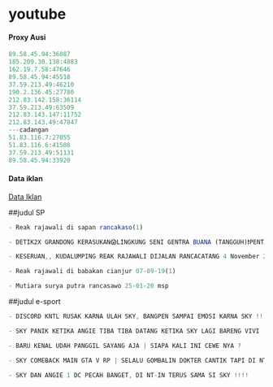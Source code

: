 # youtube


#### Proxy Ausi
```js
89.58.45.94:36087
185.209.30.138:4883
162.19.7.58:47646
89.58.45.94:45518
37.59.213.49:46210
190.2.136.45:27780
212.83.142.158:36114
37.59.213.49:63509
212.83.143.147:11752
212.83.143.49:47847
---cadangan
51.83.116.7:27055
51.83.116.6:41508
37.59.213.49:51131
89.58.45.94:33920
```

#### Data iklan
[Data Iklan](https://www.prepostseo.com/tool/fake-address-generator)

##judul SP

```js
- Reak rajawali di sapan rancakaso(1)
```
```js
- DETIK2X GRANDONG KERASUKAN😱LINGKUNG SENI GENTRA BUANA (TANGGUH)❗PENTAS DI DERWATI 15-05-22
```
```js
- KESERUAN,, KUDALUMPING REAK RAJAWALI DIJALAN RANCACATANG 4 November 2021
```
```js
- Reak rajawali di babakan cianjur 07-09-19(1)
```
```js
- Mutiara surya putra rancasawo 25-01-20 msp
```


##judul e-sport
```js
- DISCORD KNTL RUSAK KARNA ULAH SKY, BANGPEN SAMPAI EMOSI KARNA SKY !!!
```
```js
- SKY PANIK KETIKA ANGIE TIBA TIBA DATANG KETIKA SKY LAGI BARENG VIVI !!!!
```
```js
- BARU KENAL UDAH PANGGIL SAYANG AJA | SIAPA KALI INI CEWE NYA ?
```
```js
- SKY COMEBACK MAIN GTA V RP | SELALU GOMBALIN DOKTER CANTIK TAPI DI NT IN !!!!
```
```js
- SKY DAN ANGIE 1 DC PECAH BANGET, DI NT-IN TERUS SAMA SI SKY !!!!
```
